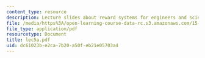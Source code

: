 ```yaml
---
content_type: resource
description: Lecture slides about reward systems for engineers and scientists.
file: /media/https%3A/open-learning-course-data-rc.s3.amazonaws.com/15-980j-organizing-for-innovative-product-development-spring-2007/dc61023be2ca7b20a50feb21e05703a4_lec5a.pdf
file_type: application/pdf
resourcetype: Document
title: lec5a.pdf
uid: dc61023b-e2ca-7b20-a50f-eb21e05703a4
---
```

